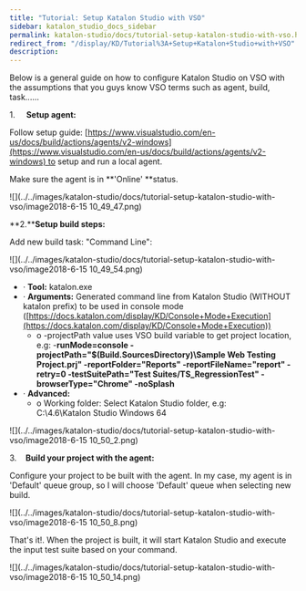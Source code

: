 ```yaml
---
title: "Tutorial: Setup Katalon Studio with VSO" 
sidebar: katalon_studio_docs_sidebar
permalink: katalon-studio/docs/tutorial-setup-katalon-studio-with-vso.html 
redirect_from: "/display/KD/Tutorial%3A+Setup+Katalon+Studio+with+VSO" 
description: 
---
```

Below is a general guide on how to configure Katalon Studio on VSO with the assumptions that you guys know VSO terms such as agent, build, task......

1.     **Setup agent:**

Follow setup guide: [https://www.visualstudio.com/en-us/docs/build/actions/agents/v2-windows](https://www.visualstudio.com/en-us/docs/build/actions/agents/v2-windows) to setup and run a local agent.

Make sure the agent is in **'Online' **status. 

![](../../images/katalon-studio/docs/tutorial-setup-katalon-studio-with-vso/image2018-6-15 10_49_47.png)

**2.****Setup build steps:**

Add new build task: "Command Line":

![](../../images/katalon-studio/docs/tutorial-setup-katalon-studio-with-vso/image2018-6-15 10_49_54.png)

*   · **Tool:** katalon.exe
*   · **Arguments:** Generated command line from Katalon Studio (WITHOUT katalon prefix) to be used in console mode ([https://docs.katalon.com/display/KD/Console+Mode+Execution](https://docs.katalon.com/display/KD/Console+Mode+Execution))
    *   o -projectPath value uses VSO build variable to get project location, e.g: -**runMode=console -projectPath="$(Build.SourcesDirectory)\\Sample Web Testing Project.prj" -reportFolder="Reports" -reportFileName="report" -retry=0 -testSuitePath="Test Suites/TS_RegressionTest" -browserType="Chrome" -noSplash**
*   · **Advanced:**
    *   o Working folder: Select Katalon Studio folder, e.g: C:\\4.6\\Katalon Studio Windows 64

![](../../images/katalon-studio/docs/tutorial-setup-katalon-studio-with-vso/image2018-6-15 10_50_2.png)

3.    **Build your project with the agent:**

Configure your project to be built with the agent. In my case, my agent is in 'Default' queue group, so I will choose 'Default' queue when selecting new build.

![](../../images/katalon-studio/docs/tutorial-setup-katalon-studio-with-vso/image2018-6-15 10_50_8.png)

That's it!. When the project is built, it will start Katalon Studio and execute the input test suite based on your command.

![](../../images/katalon-studio/docs/tutorial-setup-katalon-studio-with-vso/image2018-6-15 10_50_14.png)